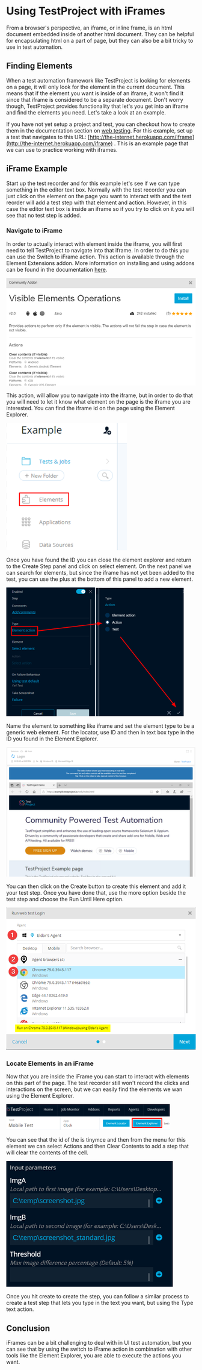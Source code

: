 # Using TestProject with iFrames

From a browser's perspective, an iframe, or inline frame, is an html document embedded inside of another html document. They can be helpful for encapsulating html on a part of page, but they can also be a bit tricky to use in test automation.

## Finding Elements

When a test automation framework like TestProject is looking for elements on a page, it will only look for the element in the current document. This means that if the element you want is inside of an iframe, it won't find it since that iframe is considered to be a separate document. Don't worry though, TestProject provides functionality that let's you get into an iframe and find the elements you need. Let's take a look at an example.

If you have not yet setup a project and test, you can checkout how to create them in the documentation section on [web testing](../using-the-smart-test-recorder/web-testing/). For this example, set up a test that navigates to this URL: [http://the-internet.herokuapp.com/iframe](http://the-internet.herokuapp.com/iframe) . This is an example page that we can use to practice working with iframes. 

## iFrame Example

Start up the test recorder and for this example let's see if we can type something in the editor text box. Normally with the test recorder you can just click on the element on the page you want to interact with and the test reorder will add a test step with that element and action. However, in this case the editor text box is inside an iframe so if you try to click on it you will see that no test step is added.

### Navigate to iFrame

In order to actually interact with element inside the iframe, you will first need to tell TestProject to navigate into that iframe. In order to do this you can use the Switch to iFrame action. This action is available through the Element Extensions addon. More information on installing and using addons can be found in the documentation [here](../testproject-addons/using-addons-in-the-testproject-recorder.md). 

![iFrame action from Element Extensions Addon](../.gitbook/assets/image%20%28106%29.png)

This action, will allow you to navigate into the iframe, but in order to do that you will need to let it know what element on the page is the iframe you are interested. You can find the iframe id on the page using the Element Explorer.

![iframe ID in Element Explorer](../.gitbook/assets/image%20%2820%29.png)

Once you have found the ID you can close the element explorer and return to the Create Step panel and click on select element. On the next panel we can search for elements, but since the iframe has not yet been added to the test, you can use the plus at the bottom of this panel to add a new element.

![Add a New Element](../.gitbook/assets/image%20%28143%29.png)

Name the element to something like iframe and set the element type to be a generic web element. For the locator, use ID and then in text box type in the ID you found in the Element Explorer.

![Create iframe element](../.gitbook/assets/image%20%28102%29.png)

You can then click on the Create button to create this element and add it your test step. Once you have done that, use the more option beside the test step and choose the Run Until Here option.

![More Menu](../.gitbook/assets/image%20%2893%29.png)

### Locate Elements in an iFrame

Now that you are inside the iFrame you can start to interact with elements on this part of the page. The test recorder still won't record the clicks and interactions on the screen, but we can easily find the elements we wan using the Element Explorer. 

![iFrame Element](../.gitbook/assets/image%20%28125%29.png)

You can see that the id of the is tinymce and then from the menu for this element we can select Actions and then Clear Contents to add a step that will clear the contents of the cell.

![Clear Contents Action](../.gitbook/assets/image%20%28145%29.png)

Once you hit create to create the step, you can follow a similar process to create a test step that lets you type in the text you want, but using the Type text action.

## Conclusion

iFrames can be a bit challenging to deal with in UI test automation, but you can see that by using the switch to iFrame action in combination with other tools like the Element Explorer, you are able to execute the actions you want. 

